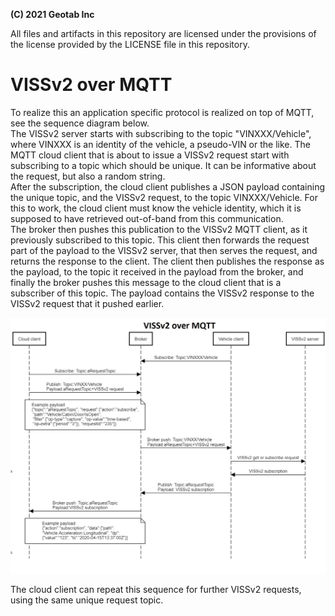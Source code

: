 **(C) 2021 Geotab Inc**<br>

All files and artifacts in this repository are licensed under the provisions of the license provided by the LICENSE file in this repository.

# VISSv2 over MQTT
To realize this an application specific protocol is realized on top of MQTT, see the sequence diagram below.<br>
The VISSv2 server starts with subscribing to the topic "VINXXX/Vehicle", where VINXXX is an identity of the vehicle, a pseudo-VIN or the like. 
The MQTT cloud client that is about to issue a VISSv2 request start with subscribing to a topic which should be unique. It can be informative about the request, but also a random string.<br>
After the subscription, the cloud client publishes a JSON payload containing the unique topic, and the VISSv2 request, to the topic VINXXX/Vehicle. For this to work, the cloud client must know the vehicle identity, which it is supposed to have retrieved out-of-band from this communication.<br>
The broker then pushes this publication to the VISSv2 MQTT client, as it previously subscribed to this topic. This client then forwards the request part of the payload to the VISSv2 server, that then serves the request, and returns the response to the client. The client then publishes the response as the payload, to the topic it received in the payload from the broker, and finally the broker pushes this message to the cloud client that is a subscriber of this topic. The payload contains the VISSv2 response to the VISSv2 request that it pushed earlier.

![VISSv2 over MQTT sequence diagram](/pics/mqtt_vissv2_protocol.jpg?raw=true)<br>

The cloud client can repeat this sequence for further VISSv2 requests, using the same unique request topic. 

